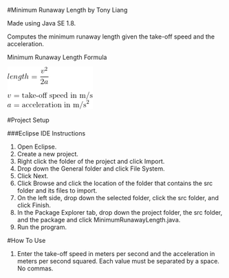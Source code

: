 #Minimum Runaway Length by Tony Liang

Made using Java SE 1.8.

Computes the minimum runaway length given the take-off speed and the acceleration.

Minimum Runaway Length Formula

![alt text][logo]

[logo]: https://github.com/tliang1/Java-Practice/raw/master/Practice/Intro-To-Java-8th-Ed-Daniel-Y.-Liang/Chapter-2/Chapter02P24/images/instructions/minimum_runaway_length_formula.png "Minimum Runaway Length Formula"

#Project Setup

###Eclipse IDE Instructions
1. Open Eclipse.
2. Create a new project.
3. Right click the folder of the project and click Import.
4. Drop down the General folder and click File System.
5. Click Next.
6. Click Browse and click the location of the folder that contains the src folder and its files to import.
7. On the left side, drop down the selected folder, click the src folder, and click Finish.
8. In the Package Explorer tab, drop down the project folder, the src folder, and the package and click MinimumRunawayLength.java.
9. Run the program.

#How To Use
1. Enter the take-off speed in meters per second and the acceleration in meters per second squared. Each value must be separated by a space. No commas.